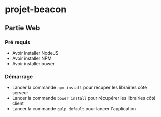 # projet-beacon

## Partie Web
### Pré requis
- Avoir installer NodeJS
- Avoir installer NPM
- Avoir installer bower
### Démarrage
- Lancer la commande `npm install` pour récuper les librairies côté serveur
- Lancer la commande `bower install` pour récupérer les librairies côté client
- Lancer la commande `gulp default` pour lancer l'application
